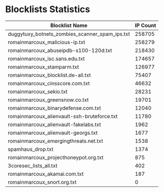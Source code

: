 # Blocklists Statistics
| Blocklist Name | IP Count |
|----|----|
| duggytuxy_botnets_zombies_scanner_spam_ips.txt | 258705 |
| romainmarcoux_malicious-ip.txt | 258279 |
| romainmarcoux_abuseipdb-s100-120d.txt | 218430 |
| romainmarcoux_isc.sans.edu.txt | 174657 |
| romainmarcoux_stamparm.txt | 126977 |
| romainmarcoux_blocklist.de-all.txt | 75407 |
| romainmarcoux_cinsscore.com.txt | 46632 |
| romainmarcoux_sekio.txt | 28231 |
| romainmarcoux_greensnow.co.txt | 19701 |
| romainmarcoux_binarydefense.com.txt | 12040 |
| romainmarcoux_alienvault-ssh-bruteforce.txt | 11780 |
| romainmarcoux_alienvault-fakelabs.txt | 1962 |
| romainmarcoux_alienvault-georgs.txt | 1677 |
| romainmarcoux_emergingthreats.net.txt | 1538 |
| spamhaus_drop.txt | 1374 |
| romainmarcoux_projecthoneypot.org.txt | 875 |
| 3coresec_lists_all.txt | 402 |
| romainmarcoux_akamai.com.txt | 187 |
| romainmarcoux_snort.org.txt | 0 |
